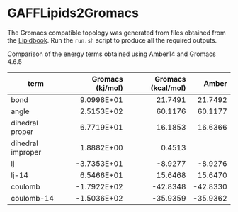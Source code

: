 GAFFLipids2Gromacs
==================

The Gromacs compatible topology was generated from files obtained from the [Lipidbook](http://lipidbook.bioch.ox.ac.uk/package/show/id/150.html). Run the `run.sh` script to produce all the required outputs.

Comparison of the energy terms obtained using Amber14 and Gromacs 4.6.5 

| term              | Gromacs (kj/mol) | Gromacs (kcal/mol) | Amber    |
| ----------------- | ----------------:| ------------------:| --------:|
| bond              |  9.0998E+01      |  21.7491           |  21.7492 |
| angle             |  2.5153E+02      |  60.1176           |  60.1177 |
| dihedral proper   |  6.7719E+01      |  16.1853           |  16.6366 |
| dihedral improper |  1.8882E+00      |   0.4513           |
| lj                | -3.7353E+01      |  -8.9277           |  -8.9276 |
| lj-14             |  6.5466E+01      |  15.6468           |  15.6470 |
| coulomb           | -1.7922E+02      | -42.8348           | -42.8330 |
| coulomb-14        | -1.5036E+02      | -35.9359           | -35.9362 |
